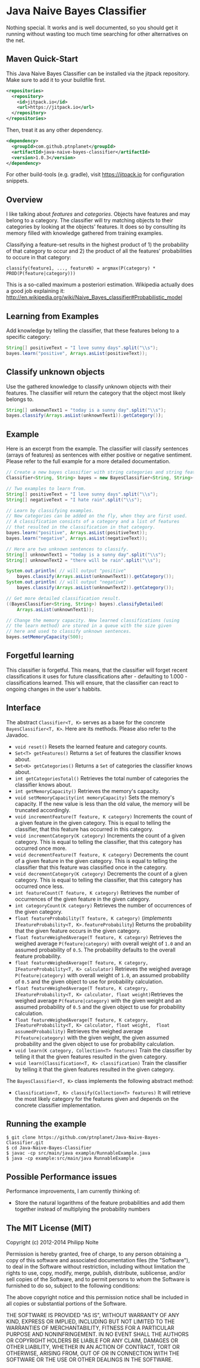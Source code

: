 Java Naive Bayes Classifier
==================

Nothing special. It works and is well documented, so you should get it running without wasting too much time searching for other alternatives on the net.

Maven Quick-Start
------------------

This Java Naive Bayes Classifier can be installed via the jitpack repository. Make sure to add it to your buildfile first.

```xml
<repositories>
  <repository>
    <id>jitpack.io</id>
    <url>https://jitpack.io</url>
  </repository>
</repositories>
```

Then, treat it as any other dependency.

```xml
<dependency>
  <groupId>com.github.ptnplanet</groupId>
  <artifactId>java-naive-bayes-classifier</artifactId>
  <version>1.0.3</version>
</dependency>
```

For other build-tools (e.g. gradle), visit https://jitpack.io for configuration snippets.

Overview
------------------

I like talking about *features* and *categories*. Objects have features and may belong to a category. The classifier will try matching objects to their categories by looking at the objects' features. It does so by consulting its memory filled with knowledge gathered from training examples.

Classifying a feature-set results in the highest product of 1) the probability of that category to occur and 2) the product of all the features' probabilities to occure in that category:

```classify(feature1, ..., featureN) = argmax(P(category) * PROD(P(feature|category)))```

This is a so-called maximum a posteriori estimation. Wikipedia actually does a good job explaining it: http://en.wikipedia.org/wiki/Naive_Bayes_classifier#Probabilistic_model

Learning from Examples
------------------

Add knowledge by telling the classifier, that these features belong to a specific category:

```java
String[] positiveText = "I love sunny days".split("\\s");
bayes.learn("positive", Arrays.asList(positiveText));
```

Classify unknown objects
------------------

Use the gathered knowledge to classify unknown objects with their features. The classifier will return the category that the object most likely belongs to.

```java
String[] unknownText1 = "today is a sunny day".split("\\s");
bayes.classify(Arrays.asList(unknownText1)).getCategory());
```

Example
------------------

Here is an excerpt from the example. The classifier will classify sentences (arrays of features) as sentences with either positive or negative sentiment. Please refer to the full example for a more detailed documentation.

```java
// Create a new bayes classifier with string categories and string features.
Classifier<String, String> bayes = new BayesClassifier<String, String>();

// Two examples to learn from.
String[] positiveText = "I love sunny days".split("\\s");
String[] negativeText = "I hate rain".split("\\s");

// Learn by classifying examples.
// New categories can be added on the fly, when they are first used.
// A classification consists of a category and a list of features
// that resulted in the classification in that category.
bayes.learn("positive", Arrays.asList(positiveText));
bayes.learn("negative", Arrays.asList(negativeText));

// Here are two unknown sentences to classify.
String[] unknownText1 = "today is a sunny day".split("\\s");
String[] unknownText2 = "there will be rain".split("\\s");

System.out.println( // will output "positive"
    bayes.classify(Arrays.asList(unknownText1)).getCategory());
System.out.println( // will output "negative"
    bayes.classify(Arrays.asList(unknownText2)).getCategory());

// Get more detailed classification result.
((BayesClassifier<String, String>) bayes).classifyDetailed(
    Arrays.asList(unknownText1));

// Change the memory capacity. New learned classifications (using
// the learn method) are stored in a queue with the size given
// here and used to classify unknown sentences.
bayes.setMemoryCapacity(500);
```

Forgetful learning
------------------

This classifier is forgetful. This means, that the classifier will forget recent classifications it uses for future classifications after - defaulting to 1.000 - classifications learned. This will ensure, that the classifier can react to ongoing changes in the user's habbits.


Interface
------------------
The abstract ```Classifier<T, K>``` serves as a base for the concrete ```BayesClassifier<T, K>```. Here are its methods. Please also refer to the Javadoc.

* ```void reset()``` Resets the learned feature and category counts.
* ```Set<T> getFeatures()``` Returns a ```Set``` of features the classifier knows about.
* ```Set<K> getCategories()``` Returns a ```Set``` of categories the classifier knows about.
* ```int getCategoriesTotal()``` Retrieves the total number of categories the classifier knows about.
* ```int getMemoryCapacity()``` Retrieves the memory's capacity.
* ```void setMemoryCapacity(int memoryCapacity)``` Sets the memory's capacity.  If the new value is less than the old value, the memory will be truncated accordingly.
* ```void incrementFeature(T feature, K category)``` Increments the count of a given feature in the given category.  This is equal to telling the classifier, that this feature has occurred in this category.
* ```void incrementCategory(K category)``` Increments the count of a given category.  This is equal to telling the classifier, that this category has occurred once more.
* ```void decrementFeature(T feature, K category)``` Decrements the count of a given feature in the given category.  This is equal to telling the classifier that this feature was classified once in the category.
* ```void decrementCategory(K category)``` Decrements the count of a given category.  This is equal to telling the classifier, that this category has occurred once less.
* ```int featureCount(T feature, K category)``` Retrieves the number of occurrences of the given feature in the given category.
* ```int categoryCount(K category)``` Retrieves the number of occurrences of the given category.
* ```float featureProbability(T feature, K category)``` (*implements* ```IFeatureProbability<T, K>.featureProbability```) Returns the probability that the given feature occurs in the given category.
* ```float featureWeighedAverage(T feature, K category)``` Retrieves the weighed average ```P(feature|category)``` with overall weight of ```1.0``` and an assumed probability of ```0.5```. The probability defaults to the overall feature probability.
* ```float featureWeighedAverage(T feature, K category, IFeatureProbability<T, K> calculator)``` Retrieves the weighed average ```P(feature|category)``` with overall weight of ```1.0```, an assumed probability of ```0.5``` and the given object to use for probability calculation.
* ```float featureWeighedAverage(T feature, K category, IFeatureProbability<T, K> calculator, float weight)```Retrieves the weighed average ```P(feature|category)``` with the given weight and an assumed probability of ```0.5``` and the given object to use for probability calculation.
* ```float featureWeighedAverage(T feature, K category, IFeatureProbability<T, K> calculator, float weight,  float assumedProbability)``` Retrieves the weighed average ```P(feature|category)``` with the given weight, the given assumed probability and the given object to use for probability calculation.
* ```void learn(K category, Collection<T> features)``` Train the classifier by telling it that the given features resulted in the given category.
* ```void learn(Classification<T, K> classification)``` Train the classifier by telling it that the given features resulted in the given category.

The ```BayesClassifier<T, K>``` class implements the following abstract method:

* ```Classification<T, K> classify(Collection<T> features)``` It will retrieve the most likely category for the features given and depends on the concrete classifier implementation.



Running the example
------------------

```shell
$ git clone https://github.com/ptnplanet/Java-Naive-Bayes-Classifier.git
$ cd Java-Naive-Bayes-Classifier
$ javac -cp src/main/java example/RunnableExample.java
$ java -cp example:src/main/java RunnableExample
```


Possible Performance issues
------------------

Performance improvements, I am currently thinking of:

- Store the natural logarithms of the feature probabilities and add them together instead of multiplying the probability numbers

The MIT License (MIT)
------------------

Copyright (c) 2012-2014 Philipp Nolte

Permission is hereby granted, free of charge, to any person obtaining a copy
of this software and associated documentation files (the "Software"), to deal
in the Software without restriction, including without limitation the rights
to use, copy, modify, merge, publish, distribute, sublicense, and/or sell
copies of the Software, and to permit persons to whom the Software is
furnished to do so, subject to the following conditions:

The above copyright notice and this permission notice shall be included in
all copies or substantial portions of the Software.

THE SOFTWARE IS PROVIDED "AS IS", WITHOUT WARRANTY OF ANY KIND, EXPRESS OR
IMPLIED, INCLUDING BUT NOT LIMITED TO THE WARRANTIES OF MERCHANTABILITY,
FITNESS FOR A PARTICULAR PURPOSE AND NONINFRINGEMENT. IN NO EVENT SHALL THE
AUTHORS OR COPYRIGHT HOLDERS BE LIABLE FOR ANY CLAIM, DAMAGES OR OTHER
LIABILITY, WHETHER IN AN ACTION OF CONTRACT, TORT OR OTHERWISE, ARISING FROM,
OUT OF OR IN CONNECTION WITH THE SOFTWARE OR THE USE OR OTHER DEALINGS IN
THE SOFTWARE.
